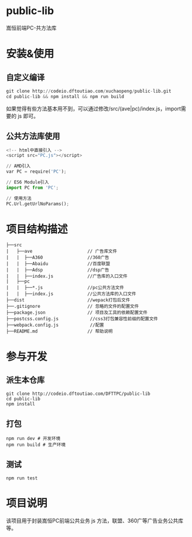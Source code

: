 # public-lib

嵩恒前端PC-共方法库

# 安装&使用

## 自定义编译

```python
git clone http://codeio.dftoutiao.com/xuchaopeng/public-lib.git
cd public-lib && npm install && npm run build
```
如果觉得有些方法基本用不到，可以通过修改/src/(ave|pc)/index.js，import需要的 js 即可。

## 公共方法库使用
```python
<!-- html中直接引入 -->
<script src="PC.js"></script>
```
```python
// AMD引入
var PC = require('PC');

// ES6 Module引入
import PC from 'PC';

// 使用方法
PC.Url.getUrlNoParams();
```
# 项目结构描述

```
├──src
|   ├──ave                     // 广告库文件
|   |  ├──A360                 //360广告
|   |  ├──Abaidu               //百度联盟
|   |  ├──Adsp                 //dsp广告
|   |  ├──index.js             //广告库的入口文件
|   ├──pc
|   |  ├──*.js                 //pc公共方法文件
|   |  ├──index.js             //公共方法库的入口文件
├──dist                        //wepack打包后文件 
├──.gitignore                  // 忽略的文件的配置文件
├──package.json                // 项目及工具的依赖配置文件
├──postcss.config.js            //css3打包兼容性前缀的配置文件
├──webpack.config.js            //配置
├──README.md                   // 帮助说明
```

# 参与开发

## 派生本仓库

```
git clone http://codeio.dftoutiao.com/DFTTPC/public-lib
cd public-lib
npm install
```
## 打包
```
npm run dev # 开发环境
npm run build # 生产环境
```

## 测试
```
npm run test
```
# 项目说明

该项目用于封装嵩恒PC前端公共业务 js 方法，联盟、360广等广告业务公共库等。

